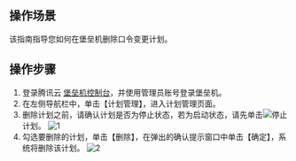 ## 操作场景
该指南指导您如何在堡垒机删除口令变更计划。



## 操作步骤
1. 登录腾讯云 [堡垒机控制台](https://console.cloud.tencent.com/cds/dasb)，并使用管理员账号登录堡垒机。
2. 在左侧导航栏中，单击【计划管理】，进入计划管理页面。
3. 删除计划之前，请确认计划是否为停止状态，若为启动状态，请先单击<img src="https://main.qcloudimg.com/raw/5697b6b52324957d3fedcee3d9e5b13c.png"  style="margin:0;">停止计划。
    ![1](https://main.qcloudimg.com/raw/db8ee5e0291037fa51f71de8fd0c472e.png)
4. 勾选要删除的计划，单击【删除】，在弹出的确认提示窗口中单击【确定】，系统将删除该计划。
    ![2](https://main.qcloudimg.com/raw/0ddbff697bed83ac3976bfcd0d08eee9.png)
